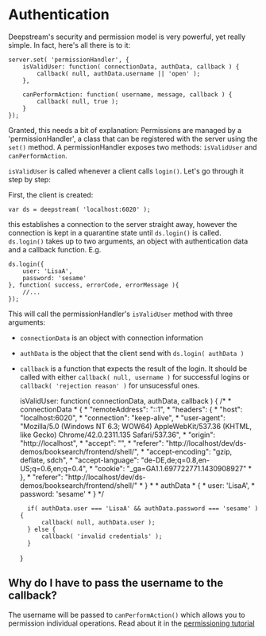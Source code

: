 Authentication
======================================
Deepstream's security and permission model is very powerful, yet really simple. In fact,
here's all there is to it:

	server.set( 'permissionHandler', {
		isValidUser: function( connectionData, authData, callback ) {
			callback( null, authData.username || 'open' );
		},

		canPerformAction: function( username, message, callback ) {
			callback( null, true );
		}
	});

Granted, this needs a bit of explanation: Permissions are managed by a 'permissionHandler', a
class that can be registered with the server using the `set()` method. A permissionHandler exposes 
two methods: `isValidUser` and `canPerformAction`.

`isValidUser` is called whenever a client calls `login()`. Let's go through it step by step:

First, the client is created:

	var ds = deepstream( 'localhost:6020' );

this establishes a connection to the server straight away, however the connection is kept in a quarantine
state until `ds.login()` is called. `ds.login()` takes up to two arguments, an object with authentication data and
a callback function. E.g.

	ds.login({
		user: 'LisaA',
		password: 'sesame'
	}, function( success, errorCode, errorMessage ){
		//...
	});

This will call the permissionHandler's `isValidUser` method with three arguments:

* `connectionData` is an object with connection information
* `authData` is the object that the client send with `ds.login( authData )`
* `callback` is a function that expects the result of the login. It should be called with either `callback( null, username )` for successful logins or `callback( 'rejection reason' )` for unsucessful ones.


	isValidUser: function( connectionData, authData, callback ) {
		/* 
		 * connectionData
		 * {
		 *     "remoteAddress": "::1",
		 *     "headers": {
		 *         "host": "localhost:6020",
		 *         "connection": "keep-alive",
		 *         "user-agent": "Mozilla/5.0 (Windows NT 6.3; WOW64) AppleWebKit/537.36 (KHTML, like Gecko) Chrome/42.0.2311.135 Safari/537.36",
		 *         "origin": "http://localhost",
		 *         "accept": "",
		 *         "referer": "http://localhost/dev/ds-demos/booksearch/frontend/shell/",
		 *         "accept-encoding": "gzip, deflate, sdch",
		 *         "accept-language": "de-DE,de;q=0.8,en-US;q=0.6,en;q=0.4",
		 *         "cookie": "_ga=GA1.1.697722771.1430908927"
		 *     },
		 *     "referer": "http://localhost/dev/ds-demos/booksearch/frontend/shell/"
		 * }
		 * 
		 * authData
		 * {
		 * 	user: 'LisaA',
		 * 	password: 'sesame'
		 * }
		 */

		if( authData.user === 'LisaA' && authData.password === 'sesame' ) {
			callback( null, authData.user );
		} else {
			callback( 'invalid credentials' );
		}
	}

Why do I have to pass the username to the callback?
---------------------------------------------------
The username will be passed to `canPerformAction()` which allows you to permission individual operations. Read about it in the [permissioning tutorial](permissioning.html)